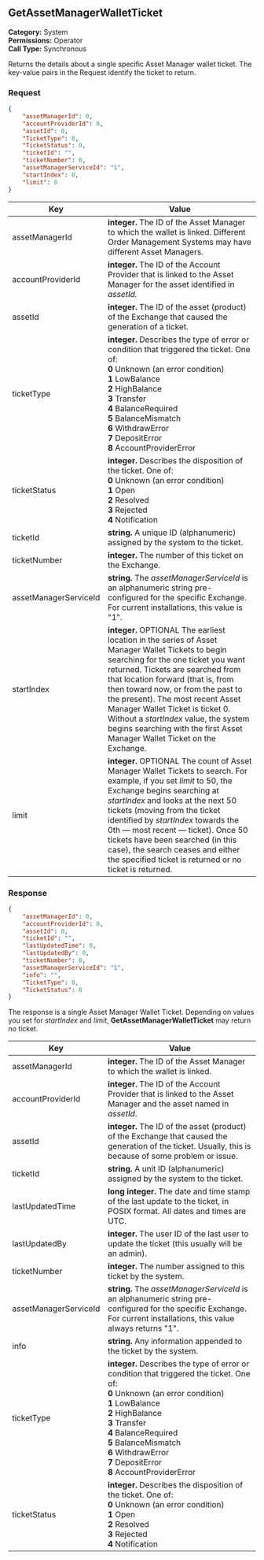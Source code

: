 ## GetAssetManagerWalletTicket

**Category:** System<br />**Permissions:** Operator<br />**Call Type:** Synchronous

Returns the details about a single specific Asset Manager wallet ticket. The key-value pairs in the Request identify the ticket to return.

### Request

```json
{
    "assetManagerId": 0,
    "accountProviderId": 0,
    "assetId": 0,
    "TicketType": 0,
    "TicketStatus": 0,
    "ticketId": "",
    "ticketNumber": 0,
    "assetManagerServiceId": "1",
    "startIndex": 0,
    "limit": 0
}
```

| Key                   | Value                                                        |
| --------------------- | ------------------------------------------------------------ |
| assetManagerId        | **integer.** The ID of the Asset Manager to which the wallet is linked. Different Order Management Systems may have different Asset Managers. |
| accountProviderId     | **integer.** The ID of the Account Provider that is linked to the Asset Manager for the asset identified in *assetId.* |
| assetId               | **integer.** The ID of the asset (product) of the Exchange that caused the generation of a ticket. |
| ticketType        | **integer.** Describes the type of error or condition that triggered the ticket. One of:<br />**0** Unknown (an error condition)<br />**1** LowBalance<br />**2** HighBalance<br />**3** Transfer<br />**4** BalanceRequired<br />**5** BalanceMismatch<br />**6** WithdrawError<br />**7** DepositError<br />**8** AccountProviderError |
| ticketStatus      | **integer.** Describes the disposition of the ticket. One of:<br />**0** Unknown (an error condition)<br />**1** Open<br />**2** Resolved<br />**3** Rejected<br />**4** Notification |
| ticketId              | **string.** A unique ID (alphanumeric) assigned by the system to the ticket. |
| ticketNumber          | **integer.** The number of this ticket on the Exchange.      |
| assetManagerServiceId | **string.** The *assetManagerServiceId* is an alphanumeric string pre-configured for the specific Exchange. For current installations, this value is "1". |
| startIndex            | **integer.** OPTIONAL The earliest location in the series of Asset Manager Wallet Tickets to begin searching for the one ticket you want returned. Tickets are searched from that location forward (that is, from then toward now, or from the past to the present). The most recent Asset Manager Wallet Ticket is ticket 0. Without a *startIndex* value, the system begins searching with the first Asset Manager Wallet Ticket on the Exchange. |
| limit                 | **integer.** OPTIONAL The count of Asset Manager Wallet Tickets to search. For example, if you set *limit* to 50, the Exchange begins searching at *startIndex* and looks at the next 50 tickets (moving from the ticket identified by *startIndex* towards the 0th &mdash; most recent &mdash; ticket). Once 50 tickets have been searched (in this case), the search ceases and either the specified ticket is returned or no ticket is returned. |

### Response

```json
{
    "assetManagerId": 0,
    "accountProviderId": 0,
    "assetId": 0,
    "ticketId": "",
    "lastUpdatedTime": 0,
    "lastUpdatedBy": 0,
    "ticketNumber": 0,
    "assetManagerServiceId": "1",
    "info": "",
    "TicketType": 0,
    "TicketStatus": 0
}
```

The response is a single Asset Manager Wallet Ticket. Depending on values you set for *startIndex* and *limit*, **GetAssetManagerWalletTicket** may return no ticket.

| Key                   | Value                                                        |
| --------------------- | ------------------------------------------------------------ |
| assetManagerId        | **integer.** The ID of the Asset Manager to which the wallet is linked. |
| accountProviderId     | **integer.** The ID of the Account Provider that is linked to the Asset Manager and the asset named in *assetId*. |
| assetId               | **integer.** The ID of the asset (product) of the Exchange that caused the generation of the ticket. Usually, this is because of some problem or issue. |
| ticketId              | **string.** A unit ID (alphanumeric) assigned by the system to the ticket. |
| lastUpdatedTime       | **long integer.** The date and time stamp of the last update to the ticket, in POSIX format. All dates and times are UTC. |
| lastUpdatedBy         | **integer.** The user ID of the last user to update the ticket (this usually will be an admin). |
| ticketNumber          | **integer.** The number assigned to this ticket by the system. |
| assetManagerServiceId | **string.** The *assetManagerServiceId* is an alphanumeric string pre-configured for the specific Exchange. For current installations, this value always returns "1". |
| info                  | **string.** Any information appended to the ticket by the system. |
| ticketType        | **integer.** Describes the type of error or condition that triggered the ticket. One of:<br />**0** Unknown (an error condition)<br />**1** LowBalance<br />**2** HighBalance<br />**3** Transfer<br />**4** BalanceRequired<br />**5** BalanceMismatch<br />**6** WithdrawError<br />**7** DepositError<br />**8** AccountProviderError |
| ticketStatus      | **integer.** Describes the disposition of the ticket. One of:<br />**0** Unknown (an error condition)<br />**1** Open<br />**2** Resolved<br />**3** Rejected<br />**4** Notification |

